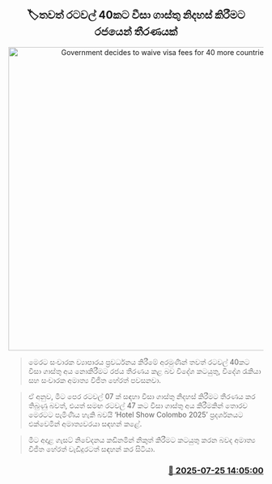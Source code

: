 <p align='center'><b><h2 align='center' title='Government decides to waive visa fees for 40 more countries'>🏷තවත් රටවල් 40කට වීසා ගාස්තු නිදහස් කිරීමට රජයෙන් තීරණයක්</h2></b></p>
<p align='center'><img src='https://helakuru.sgp1.cdn.digitaloceanspaces.com/esana/images/lib/visa-1[1].jpg' width='600' alt='Government decides to waive visa fees for 40 more countries'></p>

> මෙරට සංචාරක ව්‍යාපාරය ප්‍රවර්ධනය කිරීමේ අරමුණින් තවත් රටවල් 40කට වීසා ගාස්තු අය නොකිරීමට රජය තීරණය කළ බව විදේශ කටයුතු, විදේශ රැකියා සහ සංචාරක අමාත්‍ය විජිත හේරත් පවසනවා.

> ඒ අනුව, මීට පෙර රටවල් 07 ක් සඳහා වීසා ගාස්තු නිදහස් කිරීමට තීරණය කර තිබුණු බවත්, එයත් සමඟ රටවල් 47 කට වීසා ගාස්තු අය කිරීමකින් තොරව මෙරටට පැමිණිය හැකි බවයි ‘Hotel Show Colombo 2025’ ප්‍රදර්ශනයට එක්වෙමින් අමාත්‍යවරයා සඳහන් කළේ.

> මීට අදාළ ගැසට් නිවේදනය කඩිනමින් නිකුත් කිරීමට කටයුතු කරන බවද අමාත්‍ය විජිත හේරත් වැඩිදුරටත් සඳහන් ‍කර සිටියා.



<h3 align='right'><a href='https://www.helakuru.lk/esana/p/112162/'>📅 2025-07-25 14:05:00</a></h3>
